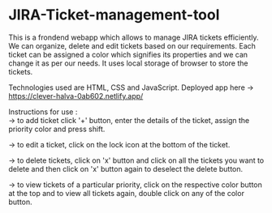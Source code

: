 # JIRA-Ticket-management-tool
This is a frondend webapp which allows to manage JIRA tickets efficiently. We can organize, delete and edit tickets based on our requirements. Each ticket can be assigned a color which signifies its properties and we can change it as per our needs. 
It uses local storage of browser to store the tickets.  


Technologies used are HTML, CSS and JavaScript.
Deployed app here -> https://clever-halva-0ab602.netlify.app/  

Instructions for use :  
-> to add ticket click '+' button, enter the details of the ticket, assign the priority color and press shift.  

-> to edit a ticket, click on the lock icon at the bottom of the ticket.  

-> to delete tickets, click on 'x' button and click on all the tickets you want to delete and then click on 'x' button again to deselect the delete button.  

-> to view tickets of a particular priority, click on the respective color button at the top and to view all tickets again, double click on any of the color button.  

